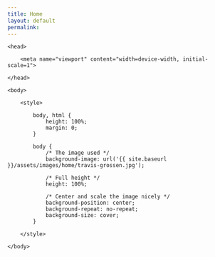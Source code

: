 ```yaml
---
title: Home
layout: default
permalink:
---
```


<html>

    <head>

        <meta name="viewport" content="width=device-width, initial-scale=1">

    </head>

    <body>

        <style> 

            body, html {
                height: 100%;
                margin: 0;
            }

            body {
                /* The image used */
                background-image: url('{{ site.baseurl }}/assets/images/home/travis-grossen.jpg');

                /* Full height */
                height: 100%; 

                /* Center and scale the image nicely */
                background-position: center;
                background-repeat: no-repeat;
                background-size: cover;
            }

        </style>

    </body>

</html>
